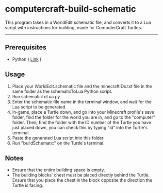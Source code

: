 # computercraft-build-schematic
This program takes in a WorldEdit schematic file, and converts it to a Lua script with instructions for building, made for ComputerCraft Turtles.

---

## Prerequisites
- Python ( [Link](https://www.python.org/downloads/) )

## Usage
1. Place your WorldEdit.schematic file and the minecraftIDs.txt file in the same folder as the schematicToLua Python script.
2. Run schematicToLua.py
3. Enter the schematic file name in the terminal window, and wait for the Lua script to be generated.
4. In-game, place a Turtle down, and go into your Minecraft profile's save folder, find the folder for the world you are in, and go to the "computer" folder. Then, find the folder with the ID number of the Turtle you have just placed down, you can check this by typing "id" into the Turtle's terminal.
5. Paste the generated Lua script into this folder.
6. Run "buildSchematic" on the Turtle's terminal.

## Notes
- Ensure that the entire building space is empty.
- The building blocks' chest must be placed directly behind the Turtle. Ensure that you place the chest in the block opposite the direction the Turtle is facing.
